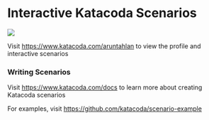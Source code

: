 # Interactive Katacoda Scenarios

[![](http://shields.katacoda.com/katacoda/aruntahlan/count.svg)](https://www.katacoda.com/aruntahlan "Get your profile on Katacoda.com")

Visit https://www.katacoda.com/aruntahlan to view the profile and interactive scenarios

### Writing Scenarios
Visit https://www.katacoda.com/docs to learn more about creating Katacoda scenarios

For examples, visit https://github.com/katacoda/scenario-example
